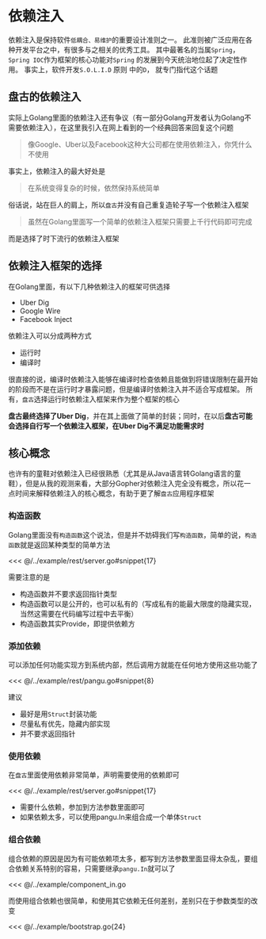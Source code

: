 # 依赖注入

依赖注入是保持软件`低耦合、易维护`的重要设计准则之一。 此准则被广泛应用在各种开发平台之中，有很多与之相关的优秀工具。 其中最著名的当属`Spring`，`Spring IOC`作为框架的核心功能对`Spring`
的发展到今天统治地位起了决定性作用。 事实上，软件开发`S.O.L.I.D` 原则 中的`D`， 就专门指代这个话题

## 盘古的依赖注入

实际上Golang里面的依赖注入还有争议（有一部分Golang开发者认为Golang不需要依赖注入），在这里我引入在网上看到的一个经典回答来回复这个问题
> 像Google、Uber以及Facebook这种大公司都在使用依赖注入，你凭什么不使用

事实上，依赖注入的最大好处是
> 在系统变得复杂的时候，依然保持系统简单

俗话说，站在巨人的肩上，所以`盘古`并没有自己重复造轮子写一个依赖注入框架
> 虽然在Golang里面写一个简单的依赖注入框架只需要上千行代码即可完成

而是选择了时下流行的依赖注入框架

## 依赖注入框架的选择

在Golang里面，有以下几种依赖注入的框架可供选择

- Uber Dig
- Google Wire
- Facebook Inject

依赖注入可以分成两种方式

- 运行时
- 编译时

很直接的说，编译时依赖注入能够在编译时检查依赖且能做到将错误限制在最开始的阶段而不是在运行时才暴露问题，但是编译时依赖注入并不适合写成框架。 所有，`盘古`选择运行时依赖注入框架来作为整个框架的核心

**盘古最终选择了Uber Dig**，并在其上面做了简单的封装；同时，在以后**盘古可能会选择自行写一个依赖注入框架，在Uber Dig不满足功能需求时**

## 核心概念

也许有的童鞋对依赖注入已经很熟悉（尤其是从Java语言转Golang语言的童鞋），但是从我的观测来看，大部分Gopher对依赖注入完全没有概念，所以花一点时间来解释依赖注入的核心概念，有助于更了解`盘古`应用程序框架

### 构造函数

Golang里面没有`构造函数`这个说法，但是并不妨碍我们写`构造函数`，简单的说，`构造函数`就是返回某种类型的简单方法

<<< @/../example/rest/server.go#snippet{17}

需要注意的是

- 构造函数并不要求返回指针类型
- 构造函数可以是公开的，也可以私有的（写成私有的能最大限度的隐藏实现，当然这需要在代码编写过程中去平衡）
- 构造函数其实Provide，即提供依赖方

### 添加依赖

可以添加任何功能实现方到系统内部，然后调用方就能在任何地方使用这些功能了

<<< @/../example/rest/pangu.go#snippet{8}

建议

- 最好是用`Struct`封装功能
- 尽量私有优先，隐藏内部实现
- 并不要求返回指针

### 使用依赖

在`盘古`里面使用依赖非常简单，声明需要使用的依赖即可

<<< @/../example/rest/server.go#snippet{17}

- 需要什么依赖，参加到方法参数里面即可
- 如果依赖太多，可以使用pangu.In来组合成一个单体`Struct`

### 组合依赖

组合依赖的原因是因为有可能依赖项太多，都写到方法参数里面显得太杂乱，要组合依赖关系特别的容易，只需要继承`pangu.In`就可以了

<<< @/../example/component_in.go

而使用组合依赖也很简单，和使用其它依赖无任何差别，差别只在于参数类型的改变

<<< @/../example/bootstrap.go{24}
